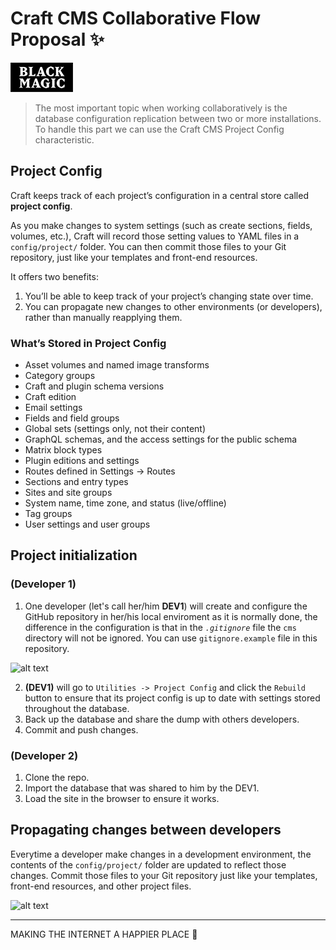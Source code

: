 # Craft CMS Collaborative Flow Proposal ✨
[![N|Solid](https://raw.githubusercontent.com/DianyelaMaldonado/email-base-layout/development/src/assets/BM-logo.png?token=AM5G2YUBVWL2PQKKHN3FG2LBNITGU)](https://heyblackmagic.com/)

> The most important topic when working collaboratively is the database configuration replication between two or more installations. To handle this part we can use the Craft CMS Project Config characteristic.

## Project Config
Craft keeps track of each project’s configuration in a central store called **project config**.

As you make changes to system settings (such as create sections, fields, volumes, etc.), Craft will record those setting values to YAML files in a `config/project/` folder. You can then commit those files to your Git repository, just like your templates and front-end resources.

It offers two benefits:

1. You’ll be able to keep track of your project’s changing state over time.
2. You can propagate new changes to other environments (or developers), rather than manually reapplying them.

### What’s Stored in Project Config
- Asset volumes and named image transforms
- Category groups
- Craft and plugin schema versions
- Craft edition
- Email settings
- Fields and field groups
- Global sets (settings only, not their content)
- GraphQL schemas, and the access settings for the public schema
- Matrix block types
- Plugin editions and settings
- Routes defined in Settings → Routes
- Sections and entry types
- Sites and site groups
- System name, time zone, and status (live/offline)
- Tag groups
- User settings and user groups

## Project initialization
### (Developer 1)
1. One developer (let's call her/him **DEV1**) will create and configure the GitHub repository in her/his local enviroment as it is normally done, the difference in the configuration is that in the  *`.gitignore`* file the `cms` directory will not be ignored. You can use `gitignore.example` file in this repository.

![alt text](https://raw.githubusercontent.com/DianyelaMaldonado//craft-cms-collaborative-flow-proposa/development/src/screenshots/template-directory-path.png?token=AM5G2YW5BU2JB62FRTCXLLDBNIU7A)

2. **(DEV1)** will go to `Utilities -> Project Config` and click the `Rebuild` button to ensure that its project config is up to date with settings stored throughout the database.
3. Back up the database and share the dump with others developers.
4. Commit and push changes.

### (Developer 2)
1. Clone the repo.
2. Import the database that was shared to him by the DEV1.
3. Load the site in the browser to ensure it works.

## Propagating changes between developers

Everytime a developer make changes in a development environment, the contents of the `config/project/` folder are updated to reflect those changes. Commit those files to your Git repository just like your templates, front-end resources, and other project files.


![alt text](https://raw.githubusercontent.com/DianyelaMaldonado//craft-cms-collaborative-flow-proposa/development/src/assets/project-config.png?token=AM5G2YW5BU2JB62FRTCXLLDBNIU7A)



-----
MAKING THE INTERNET A HAPPIER PLACE 💫
